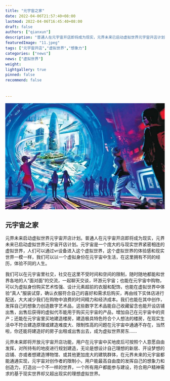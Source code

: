 ```yaml
---
title: "元宇宙之家"
date: 2022-04-06T21:57:40+08:00
lastmod: 2022-04-06T16:45:40+08:00
draft: false
authors: ["qianxun"]
description: "普通人在元宇宙开店即将成为现实，元界未来已启动虚拟世界元宇宙开店计划。元宇宙是一个庞大的与现实世界紧密相连的虚拟世界，人们可以通过vr设备进入这个虚拟世界，这个虚拟世界的体验感和现实世界一模一样，我们可以以一个虚拟身份在元宇宙中生活，在这里拥有不同的经历，体验不同的人生。"
featuredImage: "11.jpeg"
tags: ["元宇宙开店","虚拟世界","想象力"]
categories: ["news"]
news: ["虚拟世界"]
weight: 
lightgallery: true
pinned: false
recommend: false


---
```


![](11.jpeg)



## 元宇宙之家



元界未来启动虚拟世界元宇宙开店计划。普通人在元宇宙开店即将成为现实，元界未来已启动虚拟世界元宇宙开店计划。元宇宙是一个庞大的与现实世界紧密相连的虚拟世界，人们可以通过vr设备进入这个虚拟世界，这个虚拟世界的体验感和现实世界一模一样，我们可以以一个虚拟身份在元宇宙中生活，在这里拥有不同的经历，体验不同的人生。

我们可以在元宇宙里社交，社交在这里不受时间和空间的限制，随时随地都能和世界各地的人“面对面”的交流，一起聊天交谈，环游元宇宙；也能在元宇宙中购物，可以为虚拟身份购买艺术性强、设计元素超前的衣服和配饰，也能在虚拟世界中体验“真人”服装试穿，确认衣服符合自己的喜好和需求后购买，再由线下实体店进行配送，大大减少我们在购物中浪费的时间精力和经济成本。我们也能在其中创作，发挥自己的想象力创造数字艺术品，这些数字艺术品能自己收藏留念也能开设店铺出售，出售后获得的虚拟代币能用于购买元宇宙的产品，增加自己在元宇宙中的资产；还能在元宇宙里买地建造楼房，建造极具特色符合个人想法的楼房，在现实生活中不符合建造原理或建造难度大、限制性高的问题在元宇宙中通通不存在，当然啦，你还能将建造好的房子出租或出售出去，成为虚拟世界房东……

元界未来即将开放元宇宙开店功能，用户在元宇宙中买地皮后可按照个人意愿自由发挥，对所持有的地皮进行规划建造，无论是想设计自己理想的新居、开设梦想的店铺、亦或者想建造博物馆、或其他更加庞大的建筑群体，在元界未来的元宇宙都能通通实现，元宇宙对创作者的限制小，用户能最高自由度的发挥自己的想象力和创造力，打造出一个不一样的世界，一个所有用户都能参与建设，符合用户精神需求的基于现实世界却又超出现实的理想虚拟世界。